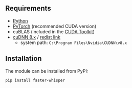## Requirements

* [Python](https://www.python.org/downloads/)
* [PyTorch](https://pytorch.org/get-started/locally/) (recommended CUDA version)
* cuBLAS (included in the [CUDA Toolkit](https://developer.nvidia.com/cuda-toolkit-archive))
* [cuDNN 8.x](https://developer.nvidia.com/rdp/cudnn-archive) / [redist link](https://developer.download.nvidia.com/compute/cudnn/redist/cudnn/windows-x86_64/)
  * system path: `C:\Program Files\Nvidia\CUDNN\v8.x`

## Installation

The module can be installed from PyPI:

```bash
pip install faster-whisper
```
